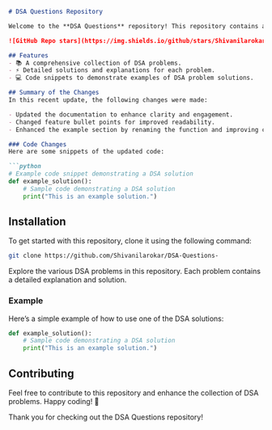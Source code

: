 ```markdown
# DSA Questions Repository

Welcome to the **DSA Questions** repository! This repository contains a collection of Data Structures and Algorithms (DSA) problems designed to help you enhance your coding skills.

![GitHub Repo stars](https://img.shields.io/github/stars/Shivanilarokar/DSA-Questions-) ![GitHub forks](https://img.shields.io/github/forks/Shivanilarokar/DSA-Questions-) ![GitHub issues](https://img.shields.io/github/issues/Shivanilarokar/DSA-Questions-)

## Features
- 📚 A comprehensive collection of DSA problems.
- ⚡ Detailed solutions and explanations for each problem.
- 💻 Code snippets to demonstrate examples of DSA problem solutions.

## Summary of the Changes
In this recent update, the following changes were made:

- Updated the documentation to enhance clarity and engagement.
- Changed feature bullet points for improved readability.
- Enhanced the example section by renaming the function and improving comments for better understanding.

### Code Changes
Here are some snippets of the updated code:

```python
# Example code snippet demonstrating a DSA solution
def example_solution():
    # Sample code demonstrating a DSA solution
    print("This is an example solution.")
```

## Installation
To get started with this repository, clone it using the following command:

```bash
git clone https://github.com/Shivanilarokar/DSA-Questions-
```

Explore the various DSA problems in this repository. Each problem contains a detailed explanation and solution.

### Example
Here’s a simple example of how to use one of the DSA solutions:

```python
def example_solution():
    # Sample code demonstrating a DSA solution
    print("This is an example solution.")
```

## Contributing
Feel free to contribute to this repository and enhance the collection of DSA problems. Happy coding! 🚀

Thank you for checking out the DSA Questions repository! 
```